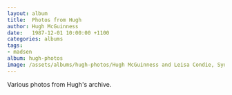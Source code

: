 ```yaml
---
layout: album
title:  Photos from Hugh
author: Hugh McGuinness
date:   1987-12-01 10:00:00 +1100
categories: albums
tags:
- madsen
album: hugh-photos
image: /assets/albums/hugh-photos/Hugh McGuinness and Leisa Condie, Sydney University, 1987.webp
---
```

Various photos from Hugh's archive.

